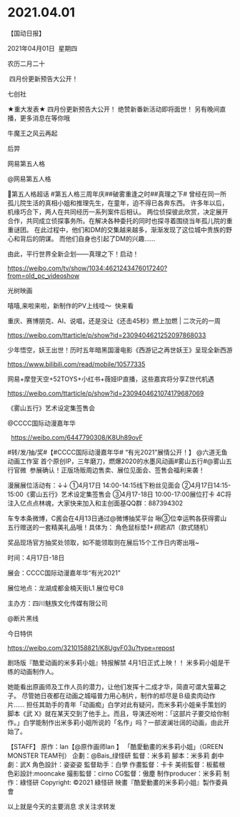﻿#  2021.04.01
【国动日报】

2021年04月01日  星期四


农历二月二十


 四月份更新预告大公开！

七创社                 


★重大发表★
四月份更新预告大公开！
绝赞新番新活动即将面世！
另有晚间直播，更多消息在等你哦




牛魔王之风云再起

后羿







网易第五人格


@网易第五人格

第五人格超话 #第五人格三周年庆##破雾重逢之时##真理之下#
曾经在同一所孤儿院生活的真相小姐和推理先生，在童年，迫不得已各奔东西。
许多年以后，机缘巧合下，两人在共同经历一系列案件后相认。
两位侦探彼此欣赏，决定展开合作，共同成立侦探事务所。在解决各种委托的同时也探寻着围绕当年孤儿院的重重谜团。
在此过程中，他们和DM的交集越来越多，渐渐发现了这位城中贵族的野心和背后的阴谋。
而他们自身也引起了DM的兴趣……

由此，平行世界全新企划——真理之下！启动！

https://weibo.com/tv/show/1034:4621243476017240?from=old_pc_videoshow

光树映画


嘻嘻,来啦来啦，新制作的PV上线哇～  快来看

重庆、赛博朋克、AI、说唱，还是没让《还击45秒》燃上加燃 | 二次元的一周

https://weibo.com/ttarticle/p/show?id=2309404621252097868033

少年悟空，妖王出世！历时五年暗黑国漫电影《西游记之再世妖王》呈现全新西游

https://www.bilibili.com/read/mobile/10577335

网易+摩登天空+52TOYS+小红书+薇娅IP直播，这些嘉宾将分享Z世代机遇

https://weibo.com/ttarticle/p/show?id=2309404621074179687069

《雾山五行》艺术设定集签售会

@CCCC国际动漫嘉年华               


  https://weibo.com/6447790308/K8Uh89ovF

#转/发/抽/奖#【#CCCC国际动漫嘉年华# “有光2021”展情公开！】
@六道无鱼动画工作室 首个原创IP，三年磨刀，燃爆2020的水墨风动画#雾山五行#@雾山五行官微  参展确认！正版场贩周边售卖、展位见面会、签售会福利来袭！




漫展展位活动有：↓↓
①4月17日 14:00-14:15线下粉丝见面会
②4月17日14:15-15:00《雾山五行》艺术设定集签售会
③4月17-18日 10:00-17:00展位打卡
4C将注入亿点点林魂，大家快来加入和主创面基QQ群：887394302




车专本条微博，C酱会在4月13日通过@微博抽奖平台 啾③位幸运鸭各获得雾山五行赠送的一套精美礼品哦！具体为：
角色鼠标垫*1+钥匙扣*1（款式随机）


奖品现场官方抽奖处领取，如不能领取则在展后15个工作日内寄出哦~



时间：4月17日-18日


展会：CCCC国际动漫嘉年华“有光2021”


展位地点：龙湖成都金楠天街L1 展位号C8


主办方：四川魅族文化传媒有限公司




@断片黑线                            

今日特供

https://weibo.com/3210158821/K8UgvF03u?type=repost




剧场版『酷爱动画的米多莉小姐』特报解禁 4月1日正式上映！！
米多莉小姐是干练的动画制作人。

她能看出原画师及工作人员的潜力，让他们发挥十二成才华，简直可谓大萤幕之子。
尽管她日夜都在动画之城喵普力用心制片，制作的却尽是Ｂ级卖肉动作片……
担任其助手的青年「动画痴」白学对此有疑问，而米多莉小姐亲手策划的脚本《武 X》就在某天交到了他手上。而且，导演还吩咐：「这部片子要交给你制作。」白学能制作出米多莉小姐所说的「名作」吗？一部波澜壮阔的动画，由此开始了。

【STAFF】
原作：lan【@原作画师lan 】
「酷愛動畫的米多莉小姐」（GREEN MONSTER TEAM刊）
企劃：@Bais_绿怪研
監督：米多莉
腳本：米多莉
劇中劇：武X
角色設計：姿姿姿
監督助手：白學
作畫監督：卡卡
美術監督：板藍根
色彩設計:mooncake
撮影監督：cirno
CG監督：傲塵
制作producer：米多莉
制作：綠怪研
Copyright: ©2021 綠怪研
映畫『酷愛動畫的米多莉小姐』製作委員會







以上就是今天的主要消息
求关注求转发




















